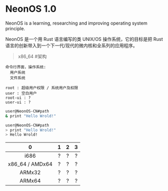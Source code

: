 # NeonOS 1.0
NeonOS is a learning, researching and improving operating system principle.

NeonOS 是一个用 Rust 语言编写的类 UNIX/OS 操作系统，它的目标是把 Rust 语言的创新带入到一个下一代/现代的微内核和全系列的应用程序。

> x86_64 #架构
```
命令行界面，操作系统:
  用户系统
  文件系统
```

```
root : 超级用户权限 / 系统用户及权限
user : 空白用户
root-ui : ?
user-ui : ?
```


```NeonOS.sh
user@NeonOS-CN#path
& print "Hello Wrold!"
```


```NeonOS.sh
user@NeonOS-CN#path
> print "Hello Wrold!"
> Hello Wrold!
```


 0 | 1 | 2 | 3 
:--:|:--:|:--:|:--:
i686 | ? | ? | ? | 
x86_64 / AMDx64 | ? | ? | ? | 
ARMx32 | ? | ? | ? | 
ARMx64 | ? | ? | ? | 

